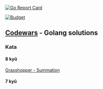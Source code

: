 [![Go Report Card](https://goreportcard.com/badge/github.com/d0p4m1n3/codewarsGo)](https://goreportcard.com/report/github.com/d0p4m1n3/codewarsGo)

[![Budget](https://www.codewars.com/users/d0p4m1n3/badges/large)](https://www.codewars.com/users/d0p4m1n3/badges/large)

## [Codewars](https://www.codewars.com) - Golang solutions

### Kata

#### 8 kyû
[Grasshopper - Summation](https://github.com/d0p4m1n3/codewarsGo/tree/master/grasshopper_summation)


#### 7 kyû
